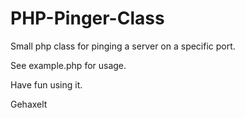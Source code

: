 PHP-Pinger-Class
=====================
Small php class for pinging a server on a specific port.

See example.php for usage.

Have fun using it.

Gehaxelt
